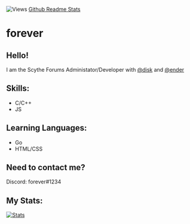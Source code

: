 ![Views](https://komarev.com/ghpvc/?username=mesh)
[Github Readme Stats](https://github.com/mesh/github-readme-stats)

# forever
Hello! 
--
I am the Scythe Forums Administator/Developer with [@disk](https://github.com.disk) and [@ender](https://github.com/ender)

Skills:
--
* C/C++
* JS

Learning Languages:
--
* Go
* HTML/CSS

Need to contact me?
--
Discord: forever#1234

My Stats:
-------------------------
[![Stats](https://github-readme-stats.vercel.app/api?username=mesh)](https://github.com/mesh/github-readme-stats)

